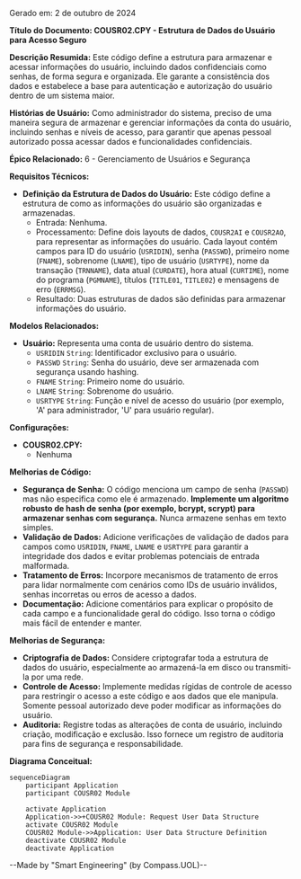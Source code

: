 Gerado em: 2 de outubro de 2024

**Título do Documento: COUSR02.CPY - Estrutura de Dados do Usuário para Acesso Seguro**

**Descrição Resumida:**
Este código define a estrutura para armazenar e acessar informações do usuário, incluindo dados confidenciais como senhas, de forma segura e organizada. Ele garante a consistência dos dados e estabelece a base para autenticação e autorização do usuário dentro de um sistema maior.

**Histórias de Usuário:**
Como administrador do sistema, preciso de uma maneira segura de armazenar e gerenciar informações da conta do usuário, incluindo senhas e níveis de acesso, para garantir que apenas pessoal autorizado possa acessar dados e funcionalidades confidenciais.

**Épico Relacionado:**
6 - Gerenciamento de Usuários e Segurança

**Requisitos Técnicos:**

- **Definição da Estrutura de Dados do Usuário:** Este código define a estrutura de como as informações do usuário são organizadas e armazenadas.
  - Entrada: Nenhuma.
  - Processamento: Define dois layouts de dados, `COUSR2AI` e `COUSR2AO`, para representar as informações do usuário. Cada layout contém campos para ID do usuário (`USRIDIN`), senha (`PASSWD`), primeiro nome (`FNAME`), sobrenome (`LNAME`), tipo de usuário (`USRTYPE`), nome da transação (`TRNNAME`), data atual (`CURDATE`), hora atual (`CURTIME`), nome do programa (`PGMNAME`), títulos (`TITLE01`, `TITLE02`) e mensagens de erro (`ERRMSG`).
  - Resultado: Duas estruturas de dados são definidas para armazenar informações do usuário.

**Modelos Relacionados:**

- **Usuário:** Representa uma conta de usuário dentro do sistema.
  - `USRIDIN` `String`: Identificador exclusivo para o usuário.
  - `PASSWD` `String`: Senha do usuário, deve ser armazenada com segurança usando hashing.
  - `FNAME` `String`: Primeiro nome do usuário.
  - `LNAME` `String`: Sobrenome do usuário.
  - `USRTYPE` `String`: Função e nível de acesso do usuário (por exemplo, 'A' para administrador, 'U' para usuário regular).

**Configurações:**

- **COUSR02.CPY:**
  - Nenhuma

**Melhorias de Código:**

- **Segurança de Senha:** O código menciona um campo de senha (`PASSWD`) mas não especifica como ele é armazenado. **Implemente um algoritmo robusto de hash de senha (por exemplo, bcrypt, scrypt) para armazenar senhas com segurança.** Nunca armazene senhas em texto simples.
- **Validação de Dados:**  Adicione verificações de validação de dados para campos como `USRIDIN`, `FNAME`, `LNAME` e `USRTYPE` para garantir a integridade dos dados e evitar problemas potenciais de entrada malformada.
- **Tratamento de Erros:**  Incorpore mecanismos de tratamento de erros para lidar normalmente com cenários como IDs de usuário inválidos, senhas incorretas ou erros de acesso a dados.
- **Documentação:** Adicione comentários para explicar o propósito de cada campo e a funcionalidade geral do código. Isso torna o código mais fácil de entender e manter.

**Melhorias de Segurança:**

- **Criptografia de Dados:** Considere criptografar toda a estrutura de dados do usuário, especialmente ao armazená-la em disco ou transmiti-la por uma rede.
- **Controle de Acesso:** Implemente medidas rígidas de controle de acesso para restringir o acesso a este código e aos dados que ele manipula. Somente pessoal autorizado deve poder modificar as informações do usuário.
- **Auditoria:** Registre todas as alterações de conta de usuário, incluindo criação, modificação e exclusão. Isso fornece um registro de auditoria para fins de segurança e responsabilidade.

**Diagrama Conceitual:**

```mermaid
sequenceDiagram
    participant Application
    participant COUSR02 Module

    activate Application
    Application->>+COUSR02 Module: Request User Data Structure
    activate COUSR02 Module
    COUSR02 Module->>Application: User Data Structure Definition
    deactivate COUSR02 Module
    deactivate Application
```

--Made by "Smart Engineering" (by Compass.UOL)--